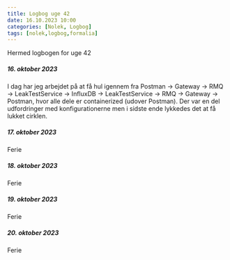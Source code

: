 ```yaml
---
title: Logbog uge 42
date: 16.10.2023 10:00
categories: [Nolek, Logbog]
tags: [nolek,logbog,formalia]
---
```


Hermed logbogen for uge 42

##### 16. oktober 2023
I dag har jeg arbejdet på at få hul igennem fra Postman -> Gateway -> RMQ -> LeakTestService -> InfluxDB -> LeakTestService
-> RMQ -> Gateway -> Postman, hvor alle dele er containerized (udover Postman). Der var en del udfordringer med konfigurationerne
men i sidste ende lykkedes det at få lukket cirklen. 

##### 17. oktober 2023
Ferie

##### 18. oktober 2023
Ferie

##### 19. oktober 2023
Ferie
##### 20. oktober 2023
Ferie
